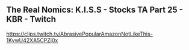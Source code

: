## The Real Nomics: K.I.S.S - Stocks TA Part 25 - KBR - Twitch

<https://clips.twitch.tv/AbrasivePopularAmazonNotLikeThis-1KywU42XA5CPZj0x>
